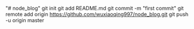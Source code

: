 "# node_blog"  git init git add README.md git commit -m "first commit" git remote add origin https://github.com/wuxiaoqing997/node_blog.git git push -u origin master
